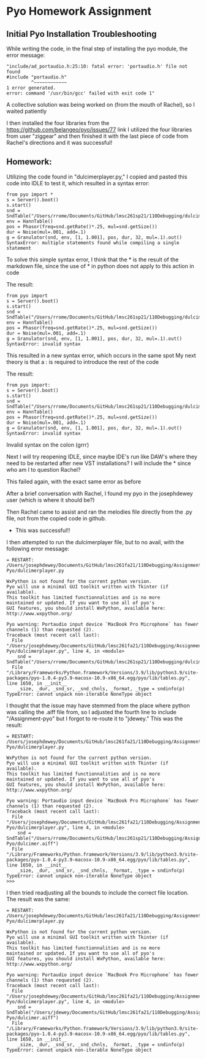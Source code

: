 # Pyo Homework Assignment

## Initial Pyo Installation Troubleshooting

While writing the code, in the final step of installing the pyo module, the error message:

```
"include/ad_portaudio.h:25:10: fatal error: 'portaudio.h' file not found
#include "portaudio.h"
         ^~~~~~~~~~~~~
1 error generated.
error: command '/usr/bin/gcc' failed with exit code 1"
```

A collective solution was being worked on (from the mouth of Rachel), so I waited patiently

I then installed the four libraries from the https://github.com/belangeo/pyo/issues/77 link
I utilized the four libraries from user "ziggear" and then finished it with the last piece of code from Rachel's directions and it was successful!

## Homework:

Utilizing the code found in "dulcimerplayer.py," I copied and pasted this code into IDLE to test it, which resulted in a syntax error:
```
from pyo import *
s = Server().boot()
s.start()
snd = SndTable("/Users/rrome/Documents/GitHub/lmsc261sp21/110Debugging/dulcimer.aiff")
env = HannTable()
pos = Phasor(freq=snd.getRate()*.25, mul=snd.getSize())
dur = Noise(mul=.001, add=.1)
g = Granulator(snd, env, [1, 1.001], pos, dur, 32, mul=.1).out()
SyntaxError: multiple statements found while compiling a single statement
```
To solve this simple syntax error, I think that the * is the result of the markdown file, since the use of * in python does not apply to this action in code

The result:
```
from pyo import
s = Server().boot()
s.start()
snd = SndTable("/Users/rrome/Documents/GitHub/lmsc261sp21/110Debugging/dulcimer.aiff")
env = HannTable()
pos = Phasor(freq=snd.getRate()*.25, mul=snd.getSize())
dur = Noise(mul=.001, add=.1)
g = Granulator(snd, env, [1, 1.001], pos, dur, 32, mul=.1).out()
SyntaxError: invalid syntax
```
This resulted in a new syntax error, which occurs in the same spot
My next theory is that a : is required to introduce the rest of the code

The result:
```
from pyo import:
s = Server().boot()
s.start()
snd = SndTable("/Users/rrome/Documents/GitHub/lmsc261sp21/110Debugging/dulcimer.aiff")
env = HannTable()
pos = Phasor(freq=snd.getRate()*.25, mul=snd.getSize())
dur = Noise(mul=.001, add=.1)
g = Granulator(snd, env, [1, 1.001], pos, dur, 32, mul=.1).out()
SyntaxError: invalid syntax
```
Invalid syntax on the colon (grrr)

Next I will try reopening IDLE, since maybe IDE's run like DAW's where they need to be restarted after new VST installations? I will include the * since who am I to question Rachel?

This failed again, with the exact same error as before

After a brief conversation with Rachel, I found my pyo in the josephdewey user (which is where it should be?)

Then Rachel came to assist and ran the melodies file directly from the .py file, not from the copied code in github.
- This was successful!!

I then attempted to run the dulcimerplayer file, but to no avail, with the following error message:
```
= RESTART: /Users/josephdewey/Documents/GitHub/lmsc261fa21/110Debugging/Assignment-Pyo/dulcimerplayer.py

WxPython is not found for the current python version.
Pyo will use a minimal GUI toolkit written with Tkinter (if available).
This toolkit has limited functionnalities and is no more
maintained or updated. If you want to use all of pyo's
GUI features, you should install WxPython, available here:
http://www.wxpython.org/

Pyo warning: Portaudio input device `MacBook Pro Microphone` has fewer channels (1) than requested (2).
Traceback (most recent call last):
  File "/Users/josephdewey/Documents/GitHub/lmsc261fa21/110Debugging/Assignment-Pyo/dulcimerplayer.py", line 4, in <module>
    snd = SndTable("/Users/rrome/Documents/GitHub/lmsc261sp21/110Debugging/dulcimer.aiff")
  File "/Library/Frameworks/Python.framework/Versions/3.9/lib/python3.9/site-packages/pyo-1.0.4-py3.9-macosx-10.9-x86_64.egg/pyo/lib/tables.py", line 1650, in __init__
    _size, _dur, _snd_sr, _snd_chnls, _format, _type = sndinfo(p)
TypeError: cannot unpack non-iterable NoneType object

```
I thought that the issue may have stemmed from the place where python was calling the .aiff file from, so I adjusted the fourth line to include "/Assignment-pyo" but I forgot to re-route it to "jdewey." This was the result:
```
= RESTART: /Users/josephdewey/Documents/GitHub/lmsc261fa21/110Debugging/Assignment-Pyo/dulcimerplayer.py

WxPython is not found for the current python version.
Pyo will use a minimal GUI toolkit written with Tkinter (if available).
This toolkit has limited functionnalities and is no more
maintained or updated. If you want to use all of pyo's
GUI features, you should install WxPython, available here:
http://www.wxpython.org/

Pyo warning: Portaudio input device `MacBook Pro Microphone` has fewer channels (1) than requested (2).
Traceback (most recent call last):
  File "/Users/josephdewey/Documents/GitHub/lmsc261fa21/110Debugging/Assignment-Pyo/dulcimerplayer.py", line 4, in <module>
    snd = SndTable("/Users/rrome/Documents/GitHub/lmsc261sp21/110Debugging/Assignment-Pyo/dulcimer.aiff")
  File "/Library/Frameworks/Python.framework/Versions/3.9/lib/python3.9/site-packages/pyo-1.0.4-py3.9-macosx-10.9-x86_64.egg/pyo/lib/tables.py", line 1650, in __init__
    _size, _dur, _snd_sr, _snd_chnls, _format, _type = sndinfo(p)
TypeError: cannot unpack non-iterable NoneType object
>>>
```
I then tried readjusting all the bounds to include the correct file location.
The result was the same:
```
= RESTART: /Users/josephdewey/Documents/GitHub/lmsc261fa21/110Debugging/Assignment-Pyo/dulcimerplayer.py

WxPython is not found for the current python version.
Pyo will use a minimal GUI toolkit written with Tkinter (if available).
This toolkit has limited functionnalities and is no more
maintained or updated. If you want to use all of pyo's
GUI features, you should install WxPython, available here:
http://www.wxpython.org/

Pyo warning: Portaudio input device `MacBook Pro Microphone` has fewer channels (1) than requested (2).
Traceback (most recent call last):
  File "/Users/josephdewey/Documents/GitHub/lmsc261fa21/110Debugging/Assignment-Pyo/dulcimerplayer.py", line 4, in <module>
    snd = SndTable("/Users/jdewey/Documents/GitHub/lmsc261fa21/110Debugging/Assignment-Pyo/dulcimer.aiff")
  File "/Library/Frameworks/Python.framework/Versions/3.9/lib/python3.9/site-packages/pyo-1.0.4-py3.9-macosx-10.9-x86_64.egg/pyo/lib/tables.py", line 1650, in __init__
    _size, _dur, _snd_sr, _snd_chnls, _format, _type = sndinfo(p)
TypeError: cannot unpack non-iterable NoneType object
```

